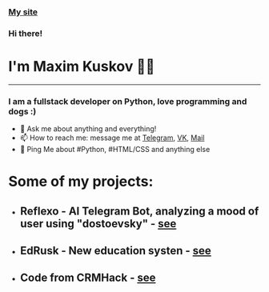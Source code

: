 <!--### Hi there 👋-->

<!--
**Uknown-creator/Uknown-creator** is a ✨ _special_ ✨ repository because its `README.md` (this file) appears on your GitHub profile.

Here are some ideas to get you started:

- 🔭 I’m currently working on ...
- 🌱 I’m currently learning ...
- 👯 I’m looking to collaborate on ...
- 🤔 I’m looking for help with ...
- 💬 Ask me about ...
- 📫 How to reach me: ...
- 😄 Pronouns: ...
- ⚡ Fun fact: ...
-->
### [My site](https://kuskov-work.ru)
### Hi there!
# I'm Maxim Kuskov 👨‍💻

---

### I am a fullstack developer on Python, love programming and dogs :)
  


- 💬 Ask me about anything and everything!
- 📫 How to reach me: message me at [Telegram](https://t.me/tr3ad0s), [VK](https://vk.com/tn23m), [Mail](mailto:kuskov.work@gmail.com)
- 💬 Ping Me about #Python, #HTML/CSS and anything else

# Some of my projects:
- ## Reflexo - AI Telegram Bot, analyzing a mood of user using "dostoevsky" - [see](https://github.com/Uknown-creator/reflexo)
- ## EdRusk - New education systen - [see](https://vk.com/edrusk)
- ## Code from CRMHack - [see](https://github.com/Uknown-creator/CRMHack)
